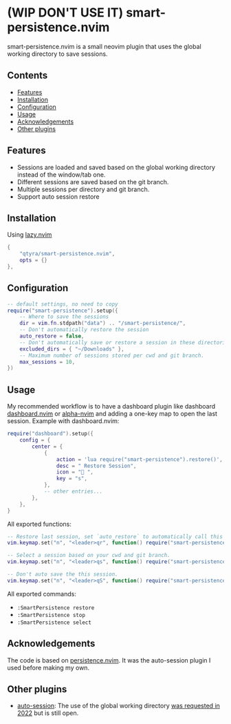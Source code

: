 # (WIP DON'T USE IT) smart-persistence.nvim

smart-persistence.nvim is a small neovim plugin that uses the global working directory to save sessions.

## Contents

- [Features](#features)
- [Installation](#installation)
- [Configuration](#configuration)
- [Usage](#usage)
- [Acknowledgements](#acknowledgements)
- [Other plugins](#other-plugins)

## Features

- Sessions are loaded and saved based on the global working directory instead of the window/tab one.
- Different sessions are saved based on the git branch.
- Multiple sessions per directory and git branch.
- Support auto session restore

## Installation

Using [lazy.nvim](https://github.com/folke/lazy.nvim)

```lua
{
    "qtyra/smart-persistence.nvim",
    opts = {}
},
```

## Configuration

```lua
-- default settings, no need to copy
require("smart-persistence").setup({
    -- Where to save the sessions
    dir = vim.fn.stdpath("data") .. "/smart-persistence/",
    -- Don't automatically restore the session
    auto_restore = false,
    -- Don't automatically save or restore a session in these directories.
    excluded_dirs = { "~/Downloads" },
    -- Maximum number of sessions stored per cwd and git branch.
    max_sessions = 10,
})
```

## Usage

My recommended workflow is to have a dashboard plugin like dashboard [dashboard.nvim](https://github.com/nvimdev/dashboard-nvim) or [alpha-nvim](https://github.com/goolord/alpha-nvim) and adding a one-key map to open the last session. Example with dashboard.nvim:

```lua
require("dashboard").setup({
    config = {
        center = {
            {
                action = 'lua require("smart-persistence").restore()',
                desc = " Restore Session",
                icon = " ",
                key = "s",
            },
            -- other entries...
        },
    },
}
```

All exported functions:

```lua
-- Restore last session, set `auto_restore` to automatically call this function at startup.
vim.keymap.set("n", "<leader>qr", function() require("smart-persistence").restore() end)

-- Select a session based on your cwd and git branch.
vim.keymap.set("n", "<leader>qs", function() require("smart-persistence").select() end)

-- Don't auto save the this session.
vim.keymap.set("n", "<leader>qS", function() require("smart-persistence").stop() end)
```

All exported commands:

- `:SmartPersistence restore`
- `:SmartPersistence stop`
- `:SmartPersistence select`

## Acknowledgements

The code is based on [persistence.nvim](https://github.com/folke/persistence.nvim). It was the auto-session plugin I used before making my own.

## Other plugins

- [auto-session](https://github.com/rmagatti/auto-session): The use of the global working directory [was requested in 2022](https://github.com/rmagatti/auto-session/issues/189) but is still open.
